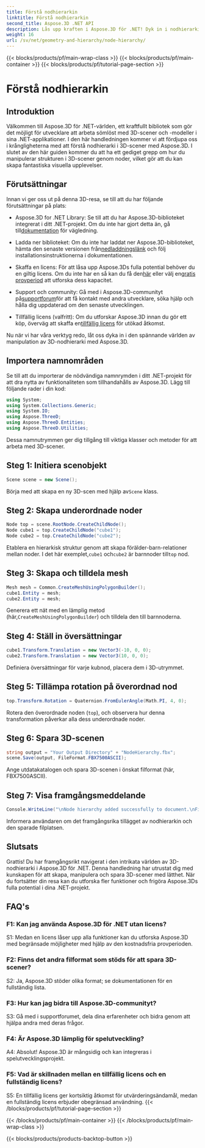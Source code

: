 ```yaml
---
title: Förstå nodhierarkin
linktitle: Förstå nodhierarkin
second_title: Aspose.3D .NET API
description: Lås upp kraften i Aspose.3D för .NET! Dyk in i nodhierarkimanipulation med denna steg-för-steg-guide. Skapa fantastiska 3D-scener utan ansträngning.
weight: 16
url: /sv/net/geometry-and-hierarchy/node-hierarchy/
---
```


{{< blocks/products/pf/main-wrap-class >}}
{{< blocks/products/pf/main-container >}}
{{< blocks/products/pf/tutorial-page-section >}}

# Förstå nodhierarkin

## Introduktion

Välkommen till Aspose.3D för .NET-världen, ett kraftfullt bibliotek som gör det möjligt för utvecklare att arbeta sömlöst med 3D-scener och -modeller i sina .NET-applikationer. I den här handledningen kommer vi att fördjupa oss i krångligheterna med att förstå nodhierarki i 3D-scener med Aspose.3D. I slutet av den här guiden kommer du att ha ett gediget grepp om hur du manipulerar strukturen i 3D-scener genom noder, vilket gör att du kan skapa fantastiska visuella upplevelser.

## Förutsättningar

Innan vi ger oss ut på denna 3D-resa, se till att du har följande förutsättningar på plats:

-  Aspose.3D for .NET Library: Se till att du har Aspose.3D-biblioteket integrerat i ditt .NET-projekt. Om du inte har gjort detta än, gå till[dokumentation](https://reference.aspose.com/3d/net/) för vägledning.

-  Ladda ner biblioteket: Om du inte har laddat ner Aspose.3D-biblioteket, hämta den senaste versionen från[nedladdningslänk](https://releases.aspose.com/3d/net/) och följ installationsinstruktionerna i dokumentationen.

-  Skaffa en licens: För att låsa upp Aspose.3Ds fulla potential behöver du en giltig licens. Om du inte har en så kan du få den[här](https://purchase.aspose.com/buy) eller välj en[gratis provperiod](https://releases.aspose.com/) att utforska dess kapacitet.

-  Support och community: Gå med i Aspose.3D-communityt på[supportforum](https://forum.aspose.com/c/3d/18)för att få kontakt med andra utvecklare, söka hjälp och hålla dig uppdaterad om den senaste utvecklingen.

-  Tillfällig licens (valfritt): Om du utforskar Aspose.3D innan du gör ett köp, överväg att skaffa en[tillfällig licens](https://purchase.aspose.com/temporary-license/) för utökad åtkomst.

Nu när vi har våra verktyg redo, låt oss dyka in i den spännande världen av manipulation av 3D-nodhierarki med Aspose.3D.

## Importera namnområden

Se till att du importerar de nödvändiga namnrymden i ditt .NET-projekt för att dra nytta av funktionaliteten som tillhandahålls av Aspose.3D. Lägg till följande rader i din kod:

```csharp
using System;
using System.Collections.Generic;
using System.IO;
using Aspose.ThreeD;
using Aspose.ThreeD.Entities;
using Aspose.ThreeD.Utilities;
```

Dessa namnutrymmen ger dig tillgång till viktiga klasser och metoder för att arbeta med 3D-scener.

## Steg 1: Initiera scenobjekt

```csharp
Scene scene = new Scene();
```

 Börja med att skapa en ny 3D-scen med hjälp av`Scene` klass.

## Steg 2: Skapa underordnade noder

```csharp
Node top = scene.RootNode.CreateChildNode();
Node cube1 = top.CreateChildNode("cube1");
Node cube2 = top.CreateChildNode("cube2");
```

 Etablera en hierarkisk struktur genom att skapa förälder-barn-relationer mellan noder. I det här exemplet,`cube1` och`cube2` är barnnoder till`top` nod.

## Steg 3: Skapa och tilldela mesh

```csharp
Mesh mesh = Common.CreateMeshUsingPolygonBuilder();
cube1.Entity = mesh;
cube2.Entity = mesh;
```

 Generera ett nät med en lämplig metod (här,`CreateMeshUsingPolygonBuilder`) och tilldela den till barnnoderna.

## Steg 4: Ställ in översättningar

```csharp
cube1.Transform.Translation = new Vector3(-10, 0, 0);
cube2.Transform.Translation = new Vector3(10, 0, 0);
```

Definiera översättningar för varje kubnod, placera dem i 3D-utrymmet.

## Steg 5: Tillämpa rotation på överordnad nod

```csharp
top.Transform.Rotation = Quaternion.FromEulerAngle(Math.PI, 4, 0);
```

Rotera den överordnade noden (`top`), och observera hur denna transformation påverkar alla dess underordnade noder.

## Steg 6: Spara 3D-scenen

```csharp
string output = "Your Output Directory" + "NodeHierarchy.fbx";
scene.Save(output, FileFormat.FBX7500ASCII);
```

Ange utdatakatalogen och spara 3D-scenen i önskat filformat (här, FBX7500ASCII).

## Steg 7: Visa framgångsmeddelande

```csharp
Console.WriteLine("\nNode hierarchy added successfully to document.\nFile saved at " + output);
```

Informera användaren om det framgångsrika tillägget av nodhierarkin och den sparade filplatsen.

## Slutsats

Grattis! Du har framgångsrikt navigerat i den intrikata världen av 3D-nodhierarki i Aspose.3D för .NET. Denna handledning har utrustat dig med kunskapen för att skapa, manipulera och spara 3D-scener med lätthet. När du fortsätter din resa kan du utforska fler funktioner och frigöra Aspose.3Ds fulla potential i dina .NET-projekt.

## FAQ's

### F1: Kan jag använda Aspose.3D för .NET utan licens?

S1: Medan en licens låser upp alla funktioner kan du utforska Aspose.3D med begränsade möjligheter med hjälp av den kostnadsfria provperioden.

### F2: Finns det andra filformat som stöds för att spara 3D-scener?

S2: Ja, Aspose.3D stöder olika format; se dokumentationen för en fullständig lista.

### F3: Hur kan jag bidra till Aspose.3D-communityt?

S3: Gå med i supportforumet, dela dina erfarenheter och bidra genom att hjälpa andra med deras frågor.

### F4: Är Aspose.3D lämplig för spelutveckling?

A4: Absolut! Aspose.3D är mångsidig och kan integreras i spelutvecklingsprojekt.

### F5: Vad är skillnaden mellan en tillfällig licens och en fullständig licens?

S5: En tillfällig licens ger kortsiktig åtkomst för utvärderingsändamål, medan en fullständig licens erbjuder obegränsad användning.
{{< /blocks/products/pf/tutorial-page-section >}}

{{< /blocks/products/pf/main-container >}}
{{< /blocks/products/pf/main-wrap-class >}}

{{< blocks/products/products-backtop-button >}}
